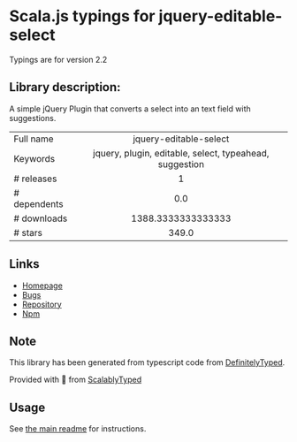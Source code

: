 
# Scala.js typings for jquery-editable-select

Typings are for version 2.2

## Library description:
A simple jQuery Plugin that converts a select into an text field with suggestions.

|                    |                 |
| ------------------ | :-------------: |
| Full name          | jquery-editable-select |
| Keywords           | jquery, plugin, editable, select, typeahead, suggestion |
| # releases         | 1 |
| # dependents       | 0.0 |
| # downloads        | 1388.3333333333333 |
| # stars            | 349.0 |

## Links
- [Homepage](https://github.com/indrimuska/jquery-editable-select)
- [Bugs](https://github.com/indrimuska/jquery-editable-select/issues)
- [Repository](https://github.com/indrimuska/jquery-editable-select)
- [Npm](https://www.npmjs.com/package/jquery-editable-select)
    


## Note
This library has been generated from typescript code from [DefinitelyTyped](https://definitelytyped.org).

Provided with :purple_heart: from [ScalablyTyped](https://github.com/oyvindberg/ScalablyTyped)

## Usage
See [the main readme](../../readme.md) for instructions.


